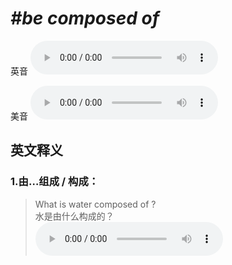 # ***\#be composed of*** 
英音
<audio src="./media/be composed of1_AAC.aac" controls="controls"></audio>

美音
<audio src="./media/be composed of2_AAC.aac" controls="controls"></audio>



  

英文释义
---
### 1.**由…组成 / 构成：**  

 > What is water composed of ?   
 > 水是由什么构成的？    
<audio src="./media/5-compose.aac" controls="controls"></audio>


